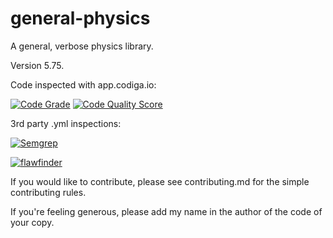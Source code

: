 # general-physics
A general, verbose physics library.

Version 5.75.

Code inspected with app.codiga.io:

[![Code Grade](<https://api.codiga.io/project/29293/status/svg>)](<https://frontend.code-inspector.com/project/29293/dashboard>)
[![Code Quality Score](<https://api.codiga.io/project/29293/score/svg>)](<https://frontend.code-inspector.com/project/29293/dashboard>)

3rd party .yml inspections:

[![Semgrep](https://github.com/Vodkacannon/general-physics/actions/workflows/semgrep.yml/badge.svg?branch=main)](https://github.com/Vodkacannon/general-physics/actions/workflows/semgrep.yml)

[![flawfinder](https://github.com/Vodkacannon/general-physics/actions/workflows/flawfinder.yml/badge.svg?branch=main)](https://github.com/Vodkacannon/general-physics/actions/workflows/flawfinder.yml)

If you would like to contribute, please see contributing.md for the simple contributing rules.

If you're feeling generous, please add my name in the author of the code of your copy.
